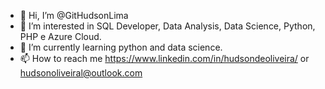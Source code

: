 - 👋 Hi, I’m @GitHudsonLima
- 👀 I’m interested in SQL Developer, Data Analysis, Data Science, Python, PHP e Azure Cloud.
- 🌱 I’m currently learning python and data science.
- 📫 How to reach me https://www.linkedin.com/in/hudsondeoliveira/ or hudsonoliveiral@outlook.com


